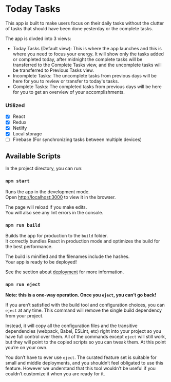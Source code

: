 # Today Tasks

This app is built to make users focus on their daily tasks without the clutter of tasks that should have been done yesterday or the complete tasks.

The app is divded into 3 views:

-   Today Tasks (Default view): This is where the app launches and this is where you need to focus your energy. It will show only the tasks added or completed today, after midnight the complete tasks will be transferred to the Complete Tasks view, and the uncomplete tasks will be transferred to Previous Tasks view.
-   Incomplete Tasks: The uncomplete tasks from previous days will be here for you to review or transfer to today's tasks.
-   Complete Tasks: The completed tasks from previous days will be here for you to get an overview of your accomplishments.

### Utilized

-   [x] React
-   [x] Redux
-   [x] Netlify
-   [x] Local storage
-   [ ] Firebase (For synchronizing tasks between multiple devices)

## Available Scripts

In the project directory, you can run:

### `npm start`

Runs the app in the development mode.<br />
Open [http://localhost:3000](http://localhost:3000) to view it in the browser.

The page will reload if you make edits.<br />
You will also see any lint errors in the console.

### `npm run build`

Builds the app for production to the `build` folder.<br />
It correctly bundles React in production mode and optimizes the build for the best performance.

The build is minified and the filenames include the hashes.<br />
Your app is ready to be deployed!

See the section about [deployment](https://facebook.github.io/create-react-app/docs/deployment) for more information.

### `npm run eject`

**Note: this is a one-way operation. Once you `eject`, you can’t go back!**

If you aren’t satisfied with the build tool and configuration choices, you can `eject` at any time. This command will remove the single build dependency from your project.

Instead, it will copy all the configuration files and the transitive dependencies (webpack, Babel, ESLint, etc) right into your project so you have full control over them. All of the commands except `eject` will still work, but they will point to the copied scripts so you can tweak them. At this point you’re on your own.

You don’t have to ever use `eject`. The curated feature set is suitable for small and middle deployments, and you shouldn’t feel obligated to use this feature. However we understand that this tool wouldn’t be useful if you couldn’t customize it when you are ready for it.
